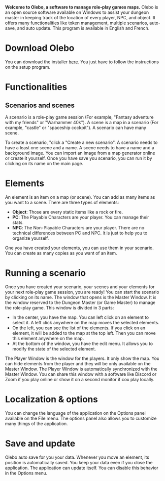 
**Welcome to Olebo, a software to manage role-play games maps.**
Olebo is an open source software available on Windows to assist your dungeon master in keeping track of the location of every player, NPC, and object. It offers many functionalities like token management, multiple scenarios, auto-save, and auto update. This program is available in English and French.

# Download Olebo
You can download the installer [here](https://olebo.fr/releases/last/download?os=WINDOWS "https://olebo.fr/releases/last/download?os=WINDOWS"). You just have to follow the instructions on the setup program. 

# Functionalities

 ## Scenarios and scenes
 A scenario is a role-play game session (For example, "Fantasy adventure with my friends" or "Warhammer 40k"). A scene is a map in a scenario (For example, "castle" or "spaceship cockpit"). A scenario can have many scene.

To create a scenario, "click a "Create a new scenario". A scenario needs to have a least one scene and a name. A scene needs to have a name and a background image. You can import an image from a map generator online or create it yourself. Once you have save you scenario, you can run it by clicking on its name on the main page.

# Elements
An element is an item on a map (or scene). You can add as many items as you want to a scene. There are three types of elements:

 - **Object**: Those are every static items like a rock or fire.
 - **PC**: The Playable Characters are your player. You can manage their stats.
  - **NPC**: The Non-Playable Characters are your player. There are no technical differences between PC and NPC. It is just to help you to organize yourself.

One you have created your elements, you can use them in your scenario. You can create as many copies as you want of an item.

# Running a scenario
Once you have created your scenario, your scenes and your elements for your next role-play game session, you are ready! You can start the scenario by clicking on its name.
The window that opens is the Master Window. It is the window reserved to the Dungeon Master (or Game Master) to manage the role-play game. This window is divided in 3 parts:

 - In the center, you have the map. You can left click on an element to select it. A left click anywhere on the map moves the selected elements.
 - On the left, you can see the list of the elements. If you click on an element, it will be added to the map at the top left. Then you can move this element anywhere on the map.
 - At the bottom of the window, you have the edit menu. It allows you to modify the state of the selected element.

The Player Window is the window for the players. It only show the map. You can hide elements from the player and they will be only available on the Master Window. The Player Window is automatically synchronized with the Master Window.
You can share this window with a software like Discord or Zoom if you play online or show it on a second monitor if cou play locally.

# Localization & options
You can change the language of the application on the Options panel available on the File menu. The options panel also allows you to customize many things of the application.

# Save and update
Olebo auto save for you your data. Whenever you move an element, its position is automatically saved. You keep your data even if you close the application.
The application can update itself. You can disable this behavior in the Options menu.
